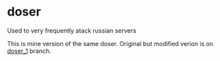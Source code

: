 # doser
Used to very frequently atack russian servers

This is mine version of the same doser. Original but modified verion is on [doser_1](https://github.com/GTFTT/doser.git) branch.
